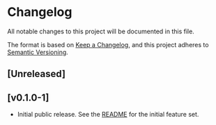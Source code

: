 # Changelog

All notable changes to this project will be documented in this file.

The format is based on [Keep a Changelog](https://keepachangelog.com/en/1.1.0/),
and this project adheres to [Semantic Versioning](https://semver.org/spec/v2.0.0.html).

## [Unreleased]

## [v0.1.0-1]

-   Initial public release. See the [README](https://github.com/LuaLS/luarocks-build-addon/tree/v0.1.0-1) for the initial feature set.
